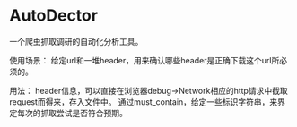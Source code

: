 # AutoDector

一个爬虫抓取调研的自动化分析工具。

使用场景：
  给定url和一堆header，用来确认哪些header是正确下载这个url所必须的。

用法：
  header信息，可以直接在浏览器debug->Network相应的http请求中截取request而得来，存入文件中。
  通过must_contain，给定一些标识字符串，来界定每次的抓取尝试是否符合预期。
